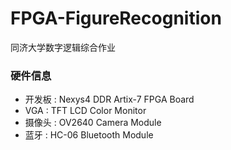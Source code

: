 # FPGA-FigureRecognition
同济大学数字逻辑综合作业
### 硬件信息
 - 开发板 : Nexys4 DDR Artix-7 FPGA Board
 - VGA : TFT LCD Color Monitor
 - 摄像头 : OV2640 Camera Module
 - 蓝牙 : HC-06 Bluetooth Module
